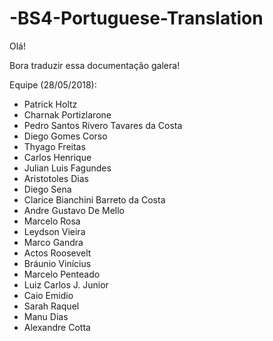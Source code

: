 # -BS4-Portuguese-Translation

Olá!

Bora traduzir essa documentação galera!

Equipe (28/05/2018):

- Patrick Holtz
- Charnak Portizlarone
- Pedro Santos Rivero Tavares da Costa 
- Diego Gomes Corso 
- Thyago Freitas 
- Carlos Henrique
- Julian Luis Fagundes 
- Aristotoles Dias
- Diego Sena
- Clarice Bianchini Barreto da Costa
- Andre Gustavo De Mello
- Marcelo Rosa
- Leydson Vieira
- Marco Gandra
- Actos Roosevelt
- Bráunio Vinícius
- Marcelo Penteado
- Luiz Carlos J. Junior
- Caio Emidio 
- Sarah Raquel 
- Manu Dias
- Alexandre Cotta
